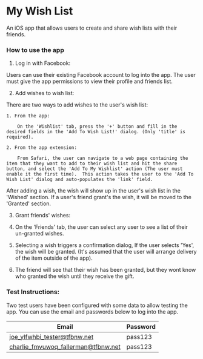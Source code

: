 # My Wish List

An iOS app that allows users to create and share wish lists with their friends.

### How to use the app

1. Log in with Facebook:

  Users can use their existing Facebook account to log into the app.  The user must give the app permissions to view their profile and friends list.

2. Add wishes to wish list:

  There are two ways to add wishes to the user's wish list:

    1. From the app:

        On the 'Wishlist' tab, press the '+' button and fill in the desired fields in the 'Add To Wish List!' dialog. (Only 'title' is required).

    2. From the app extension:

        From Safari, the user can navigate to a web page containing the item that they want to add to their wish list and hit the share button, and select the 'Add To My Wishlist' action (The user must enable it the first time).  This action takes the user to the 'Add To Wish List' dialog and auto-populates the 'link' field.

  After adding a wish, the wish will show up in the user's wish list in the 'Wished' section.  If a user's friend grant's the wish, it will be moved to the 'Granted' section.

3. Grant friends' wishes:

  1. On the 'Friends' tab, the user can select any user to see a list of their un-granted wishes.

  2. Selecting a wish triggers a confirmation dialog, If the user selects 'Yes', the wish will be granted.  (It's assumed that the user will arrange delivery of the item outside of the app).

  3. The friend will see that their wish has been granted, but they wont know who granted the wish until they receive the gift.  

### Test Instructions:

  Two test users have been configured with some data to allow testing the app.  You can use the email and passwords below to log into the app.

| Email | Password |
| --- | -------- |
| joe_ylfwhbi_tester@tfbnw.net         | pass123  |     
| charlie_fmvuwoq_fallerman@tfbnw.net  | pass123  |
